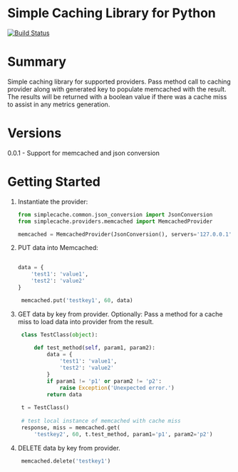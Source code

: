 # Simple Caching Library for Python
[![Build Status](https://travis-ci.org/stajkowski/simple-cache.svg?branch=master)](https://travis-ci.org/stajkowski/simple-cache)

# Summary
Simple caching library for supported providers.  Pass method call to caching provider along with
generated key to populate memcached with the result.  The results will be returned with a boolean value
if there was a cache miss to assist in any metrics generation.

# Versions
0.0.1 - Support for memcached and json conversion

# Getting Started
1. Instantiate the provider:
   ```python
   from simplecache.common.json_conversion import JsonConversion
   from simplecache.providers.memcached import MemcachedProvider

   memcached = MemcachedProvider(JsonConversion(), servers='127.0.0.1')
   ```
2. PUT data into Memcached:
   ```python
       
   data = {
       'test1': 'value1',
       'test2': 'value2'
   }
   
    memcached.put('testkey1', 60, data) 
   ```
3. GET data by key from provider.  Optionally: Pass a method for a cache miss to load
data into provider from the result.

   ```python
    class TestClass(object):
    
        def test_method(self, param1, param2):
            data = {
                'test1': 'value1',
                'test2': 'value2'
            }
            if param1 != 'p1' or param2 != 'p2':
                raise Exception('Unexpected error.')
            return data
    
    t = TestClass()
    
    # test local instance of memcached with cache miss
    response, miss = memcached.get(
        'testkey2', 60, t.test_method, param1='p1', param2='p2')
   ```
4. DELETE data by key from provider.
   ```python
    memcached.delete('testkey1')
   ```